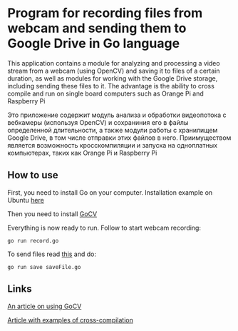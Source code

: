 # Program for recording files from webcam and sending them to Google Drive in Go language

This application contains a module for analyzing and processing a video stream from a webcam (using OpenCV) and saving it to files of a certain duration, as well as modules for working with the Google Drive storage, including sending these files to it. The advantage is the ability to cross compile and run on single board computers such as Orange Pi and Raspberry Pi

Это приложение содержит модуль анализа и обработки видеопотока с вебкамеры (используя OpenCV) и сохраниния его в файлы определенной длительности, а также модули работы с хранилищем Google Drive, в том числе отправки этих файлов в него. Приимуществом является возможность кросскомпиляции и запуска на одноплатных компьютерах, таких как Orange Pi и Raspberry Pi

## How to use 

First, you need to install Go on your computer. Installation example on Ubuntu [here](https://losst.ru/ustanovka-go-ubuntu)

Then you need to install [GoCV](https://gocv.io/getting-started/linux/)

Everything is now ready to run. Follow to start webcam recording:

    go run record.go

To send files read [this](https://developers.google.com/drive/api/v3/quickstart/go) and do:

    go run save saveFile.go

## Links
[An article on using GoCV](https://habr.com/ru/company/skillbox/blog/462159/)

[Article with examples of cross-compilation](https://habr.com/ru/post/249449/)